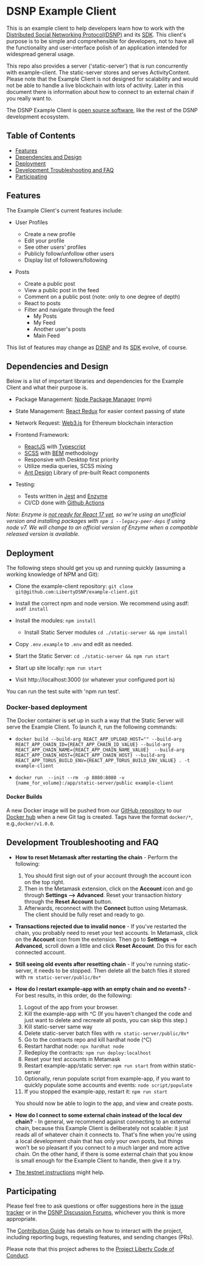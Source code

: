 # DSNP Example Client

This is an example client to help developers learn how to work with the [Distributed Social Networking Protocol(DSNP)](https://spec.dsnp.org/) and its [SDK](https://www.dsnp.org/sdk).
This client's purpose is to be  simple and comprehensible for developers, not to have all the functionality and user-interface polish of an application intended for widespread general usage.

This repo also provides a server ('static-server') that is run concurrently with example-client.
The static-server stores and serves ActivityContent.
Please note that the  Example Client is not designed for scalability and would not be able to handle a live blockchain with lots of activity.
Later in this document there is information about how to connect to an external chain if you really want to.

The DSNP Example Client is [open source software](LICENSE), like the rest of the DSNP development ecosystem.

## Table of Contents

* [Features](#features)
* [Dependencies and Design](#dependencies-and-design)
* [Deployment](#deployment)
* [Development Troubleshooting and FAQ](#development-troubleshooting-and-faq)
* [Participating](#participating)

## Features

The Example Client's current features include:

* User Profiles
  - Create a new profile
  - Edit your profile
  - See other users' profiles
  - Publicly follow/unfollow other users
  - Display list of followers/following

* Posts
  - Create a public post
  - View a public post in the feed
  - Comment on a public post (note: only to one degree of depth)
  - React to posts
  - Filter and navigate through the feed
    + My Posts
    + My Feed
    + Another user's posts
    + Main Feed

This list of features may change as [DSNP](https://spec.dsnp.org/) and its [SDK](https://www.dsnp.org/sdk) evolve, of course.

## Dependencies and Design

Below is a list of important libraries and dependencies for the Example Client and what their purpose is.

* Package Management: [Node Package Manager](https://www.npmjs.com) (npm)

* State Management: [React Redux](https://react-redux.js.org) for easier context passing of state

* Network Request: [Web3.js](https://web3js.readthedocs.io/en/v1.3.4/) for Ethereum blockchain interaction

* Frontend Framework:
  - [ReactJS](https://reactjs.org) with [Typescript](https://www.typescriptlang.org)
  - [SCSS](https://sass-lang.com) with [BEM](https://en.bem.info/methodology/css/) methodology
  - Responsive with Desktop first priority
  - Utilize media queries, SCSS mixing
  - [Ant Design](https://ant.design) Library of pre-built React components

* Testing:
  - Tests written in [Jest](https://jestjs.io) and [Enzyme](https://enzymejs.github.io/enzyme/)
  - CI/CD done with [Github Actions](https://github.com/features/actions)

*Note: Enzyme is [not ready for React 17 yet](https://github.com/enzymejs/enzyme/issues/2429), so we're using an unofficial version and installing packages with `npm i --legacy-peer-deps` if using node v7.
We will change to an official version of Enzyme when a compatible released version is available.*

## Deployment

The following steps should get you up and running quickly (assuming a working knowledge of NPM and Git):

* Clone the example-client repository: `git clone git@github.com:LibertyDSNP/example-client.git`

* Install the correct npm and node version.  We recommend using asdf: `asdf install`

* Install the modules: `npm install`
  * Install Static Server modules `cd ./static-server && npm install`

* Copy `.env.example` to `.env` and edit as needed.

* Start the Static Server: `cd ./static-server && npm run start`

* Start up site locally: `npm run start`

* Visit http://localhost:3000 (or whatever your configured port is)

You can run the test suite with 'npm run test'.

### Docker-based deployment

The Docker container is set up in such a way that the Static Server will serve the Example Client.  To launch it, run the following commands:

* `docker build --build-arg REACT_APP_UPLOAD_HOST="" --build-arg REACT_APP_CHAIN_ID={REACT_APP_CHAIN_ID_VALUE} --build-arg  REACT_APP_CHAIN_NAME={REACT_APP_CHAIN_NAME_VALUE}  --build-arg REACT_APP_CHAIN_HOST={REACT_APP_CHAIN_HOST} --build-arg REACT_APP_TORUS_BUILD_ENV={REACT_APP_TORUS_BUILD_ENV_VALUE} . -t example-client`

* `docker run  --init --rm  -p 8080:8080 -v {name_for_volume}:/app/static-server/public example-client`

#### Docker Builds

A new Docker image will be pushed from our [GitHub repository](https://github.com/LibertyDSNP/example-client) to our [Docker hub](https://hub.docker.com/r/dsnp/example-client) when a new Git tag is created.  Tags have the format `docker/*`, e.g.,`docker/v1.0.0`.

## Development Troubleshooting and FAQ

* **How to reset Metamask after restarting the chain** - Perform the following:
    1. You should first sign out of your account through the account icon on the top right.
    2. Then in the Metamask extension, click on the **Account** icon and go through **Settings --> Advanced**. Reset your transaction history through the **Reset Account** button.
    3. Afterwards, reconnect with the **Connect** button using Metamask. The client should be fully reset and ready to go.

* **Transactions rejected due to invalid nonce** - If you've restarted the chain, you probably need to reset your test accounts.
In Metamask, click on the **Account** icon from the extension.
Then go to **Settings --> Advanced**, scroll down a little and click **Reset Account**. Do this for each connected account.

* **Still seeing old events after resetting chain** - If you're running static-server, it needs to be stopped.
Then delete all the batch files it stored with `rm static-server/public/0x*`

* **How do I restart example-app with an empty chain and no events?** - For best results, in this order, do the following:
    1. Logout of the app from your browser.
    1. Kill the example-app with ^C (If you haven't changed the code and just want to delete and recreate all posts, you can skip this step.)
    1. Kill static-server same way
    1. Delete static-server batch files with `rm static-server/public/0x*`
    1. Go to the contracts repo and kill hardhat node (^C)
    1. Restart hardhat node: `npx hardhat node`
    1. Redeploy the contracts: `npm run deploy:localhost`
    1. Reset your test accounts in Metamask
    1. Restart example-app/static server: `npm run start` from within static-server
    1. Optionally, rerun populate script from example-app, if you want to quickly populate some accounts and events: `node script/populate`
    1. If you stopped the example-app, restart it: `npm run start`

    You should now be able to login to the app, and view and create posts.

* **How do I connect to some external chain instead of the local dev chain?** - In general, we recommend against connecting to an external chain, because this Example Client is deliberately not scalable: it just reads all of whatever chain it connects to.
That's fine when you're using a local development chain that has only your own posts, but things won't be so pleasant if you connect to a much larger and more active chain.
On the other hand, if there is some external chain that you know is small enough for the Example Client to handle, then give it a try.
* [The testnet instructions](https://forums.projectliberty.io/t/testnet-is-now-live/93) might help.

## Participating

Please feel free to ask questions or offer suggestions here in the [issue tracker](https://github.com/LibertyDSNP/example-client/issues)
or in the [DSNP Discussion Forums](https://forums.projectliberty.io), whichever you think is more appropriate.

The [Contribution Guide](CONTRIBUTING.md) has details on how to  interact with the project, including reporting bugs, requesting features, and sending changes (PRs).

Please note that this project adheres to the [Project Liberty Code of Conduct](https://www.projectliberty.io/codeOfConduct.html).
